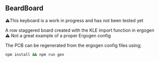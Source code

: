 ## BeardBoard
⚠️This keyboard is a work in progress and has not been tested yet

A row staggered board created with the KLE import function in ergogen  
⚠️ Not a great example of a proper Ergogen config


The PCB can be regenerated from the ergogen config files using;
```bash
npm install && npm run gen
```


